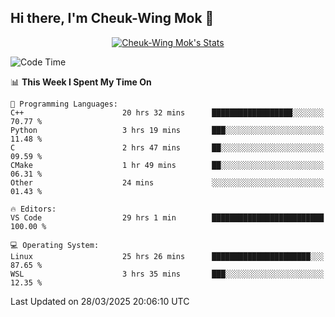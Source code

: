 ## Hi there, I'm Cheuk-Wing Mok 👋

<!--
**mozro0327/mozro0327** is a ✨ _special_ ✨ repository because its `README.md` (this file) appears on your GitHub profile.

Here are some ideas to get you started:

- 🔭 I’m currently working on ...
- 🌱 I’m currently learning ...
- 👯 I’m looking to collaborate on ...
- 🤔 I’m looking for help with ...
- 💬 Ask me about ...
- 📫 How to reach me: ...
- 😄 Pronouns: ...
- ⚡ Fun fact: ...
-->

<p align="center">
  <a href="https://github.com/mozro0327" class="rich-diff-level-one">
    <img src="https://github-readme-stats.vercel.app/api?username=mozro0327&title_color=333&text_color=777" alt="Cheuk-Wing Mok's Stats" >
    <!-- &hide=issues
    <img src="https://github-readme-stats.vercel.app/api?username=mozro0327&hide=issues&title_color=333&text_color=777" alt="Cheuk-Wing Mok's Stats" >
    -->
  </a>
</p>

<!--START_SECTION:waka-->
![Code Time](http://img.shields.io/badge/Code%20Time-3%2C339%20hrs%2036%20mins-blue)

📊 **This Week I Spent My Time On** 

```text
💬 Programming Languages: 
C++                      20 hrs 32 mins      ██████████████████░░░░░░░   70.77 % 
Python                   3 hrs 19 mins       ███░░░░░░░░░░░░░░░░░░░░░░   11.48 % 
C                        2 hrs 47 mins       ██░░░░░░░░░░░░░░░░░░░░░░░   09.59 % 
CMake                    1 hr 49 mins        ██░░░░░░░░░░░░░░░░░░░░░░░   06.31 % 
Other                    24 mins             ░░░░░░░░░░░░░░░░░░░░░░░░░   01.43 % 

🔥 Editors: 
VS Code                  29 hrs 1 min        █████████████████████████   100.00 % 

💻 Operating System: 
Linux                    25 hrs 26 mins      ██████████████████████░░░   87.65 % 
WSL                      3 hrs 35 mins       ███░░░░░░░░░░░░░░░░░░░░░░   12.35 % 
```


 Last Updated on 28/03/2025 20:06:10 UTC
<!--END_SECTION:waka-->
